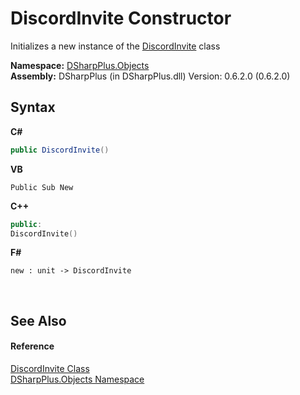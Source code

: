 # DiscordInvite Constructor 
 

Initializes a new instance of the <a href="6c6db59d-eb63-dd1c-2bfa-3030468d7a97">DiscordInvite</a> class

**Namespace:**&nbsp;<a href="b70db947-75ff-488f-5245-350c6ca1e522">DSharpPlus.Objects</a><br />**Assembly:**&nbsp;DSharpPlus (in DSharpPlus.dll) Version: 0.6.2.0 (0.6.2.0)

## Syntax

**C#**<br />
``` C#
public DiscordInvite()
```

**VB**<br />
``` VB
Public Sub New
```

**C++**<br />
``` C++
public:
DiscordInvite()
```

**F#**<br />
``` F#
new : unit -> DiscordInvite
```

<br />

## See Also


#### Reference
<a href="6c6db59d-eb63-dd1c-2bfa-3030468d7a97">DiscordInvite Class</a><br /><a href="b70db947-75ff-488f-5245-350c6ca1e522">DSharpPlus.Objects Namespace</a><br />